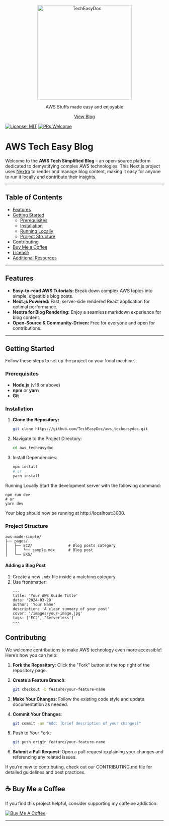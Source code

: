 <p align="center">
  <a href="https://">
    <img alt="TechEasyDoc" src="https://res.cloudinary.com/dtgbzmpca/image/upload/v1741473305/tech_easy_doc_logo_jjpkkh.svg" width="300" />
  </a>
</p>

  <p align="center">AWS Stuffs made easy and enjoyable<p>

<p align="center">
   <a href="https://">View Blog</a>
</p>

[![License: MIT](https://img.shields.io/badge/License-MIT-blue.svg)](https://opensource.org/licenses/MIT)
[![PRs Welcome](https://img.shields.io/badge/PRs-welcome-brightgreen.svg)](https://makeapullrequest.com)

# AWS Tech Easy Blog
Welcome to the **AWS Tech Simplified Blog** – an open-source platform dedicated to demystifying complex AWS technologies. This Next.js project uses [Nextra](https://nextra.vercel.app) to render and manage blog content, making it easy for anyone to run it locally and contribute their insights.

---

## Table of Contents

- [Features](#features)
- [Getting Started](#getting-started)
  - [Prerequisites](#prerequisites)
  - [Installation](#installation)
  - [Running Locally](#running-locally)
  - [Project Structure](#project-structure)
- [Contributing](#contributing)
- [Buy Me a Coffee](#buy-me-a-coffee)
- [License](#license)
- [Additional Resources](#additional-resources)

---

## Features

- **Easy-to-read AWS Tutorials:** Break down complex AWS topics into simple, digestible blog posts.
- **Next.js Powered:** Fast, server-side rendered React application for optimal performance.
- **Nextra for Blog Rendering:** Enjoy a seamless markdown experience for blog content.
- **Open-Source & Community-Driven:** Free for everyone and open for contributions.

---

## Getting Started

Follow these steps to set up the project on your local machine.

### Prerequisites

- **Node.js** (v18 or above)
- **npm** or **yarn**
- **Git**

### Installation

1. **Clone the Repository:**

   ```bash
   git clone https://github.com/TechEasyDoc/aws_techeasydoc.git
2. Navigate to the Project Directory:

    ```bash
    cd aws_techeasydoc
3. Install Dependencies:

    ```bash
    npm install
    # or
    yarn install
Running Locally
Start the development server with the following command:
    
    npm run dev
    # or
    yarn dev


Your blog should now be running at http://localhost:3000.

### Project Structure
    
    aws-made-simple/
    ├── pages/
    │   ├── EC2/                # Blog posts category
    │   │   └── sample.mdx      # Blog post
    │   └── EKS/          
    

#### Adding a Blog Post
1. Create a new `.mdx` file inside a matching category.
2. Use frontmatter:
    ```
    ---
    title: 'Your AWS Guide Title'
    date: '2024-03-20'
    author: 'Your Name'
    description: 'A clear summary of your post'
    cover: '/images/your-image.jpg'
    tags: ['EC2', 'Serverless']
    ---
## Contributing
We welcome contributions to make AWS technology even more accessible! Here’s how you can help:

1. **Fork the Repository**: Click the "Fork" button at the top right of the repository page.

2. **Create a Feature Branch**:

    ```bash
    git checkout -b feature/your-feature-name
3. **Make Your Changes**: Follow the existing code style and update documentation as needed.

4. **Commit Your Changes**: 
    ```bash
    git commit -am "Add: [brief description of your changes]"
5. Push to Your Fork:
    ```bash
    git push origin feature/your-feature-name
6. **Submit a Pull Request**: Open a pull request explaining your changes and referencing any related issues.

If you’re new to contributing, check out our CONTRIBUTING.md file for detailed guidelines and best practices.

## ☕ Buy Me a Coffee

If you find this project helpful, consider supporting my caffeine addiction:  

[![Buy Me A Coffee](https://img.shields.io/badge/Buy_Me_A_Coffee-FFDD00?style=for-the-badge&logo=buy-me-a-coffee&logoColor=black)](https://buymeacoffee.com/techeasydoc)

---